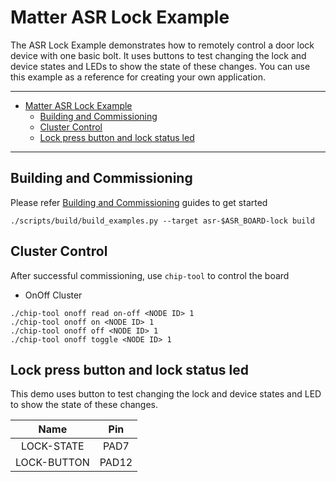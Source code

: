 # Matter ASR Lock Example

The ASR Lock Example demonstrates how to remotely control a door lock device
with one basic bolt. It uses buttons to test changing the lock and device states
and LEDs to show the state of these changes. You can use this example as a
reference for creating your own application.

---

-   [Matter ASR Lock Example](#matter-asr-lock-example)
    -   [Building and Commissioning](#building-and-commissioning)
    -   [Cluster Control](#cluster-control)
    -   [Lock press button and lock status led](#lock-press-button-and-lock-status-led)

---

## Building and Commissioning

Please refer
[Building and Commissioning](../../../docs/platforms/asr/asr_getting_started_guide.md#building-the-example-application)
guides to get started

```
./scripts/build/build_examples.py --target asr-$ASR_BOARD-lock build
```

## Cluster Control

After successful commissioning, use `chip-tool` to control the board

-   OnOff Cluster

```
./chip-tool onoff read on-off <NODE ID> 1
./chip-tool onoff on <NODE ID> 1
./chip-tool onoff off <NODE ID> 1
./chip-tool onoff toggle <NODE ID> 1
```

## Lock press button and lock status led

This demo uses button to test changing the lock and device states and LED to
show the state of these changes.

|    Name     |  Pin  |
| :---------: | :---: |
| LOCK-STATE  | PAD7  |
| LOCK-BUTTON | PAD12 |
